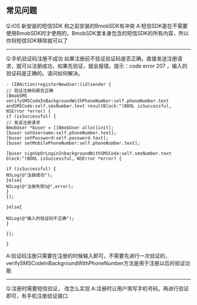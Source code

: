 ## 常见问题

Q:iOS 新安装的短信SDK 和之前安装的BmobSDK有冲突
A:短信SDK是在不需要使用BmobSDK时才使用的，BmobSDK里本身包含的短信SDK的所有内容，所以你将短信SDK移除就可以了

---

Q:手机验证码注册不成功
如果注册前不验证验证码是否正确，直接发送注册请求，就可以注册成功，如果先验证，就会报错。提示：code error 207 ，输入的验证码是正确的。请问如何解决。

```
- (IBAction)registerNewUser:(id)sender {
// 验证注册码是否正确
[BmobSMS verifySMSCodeInBackgroundWithPhoneNumber:self.phoneNumber.text andSMSCode:self.smsNumber.text resultBlock:^(BOOL isSuccessful, NSError *error) {
if (isSuccessful) {
// 发送注册请求
BmobUser *buser = [[BmobUser alloc]init];
[buser setUsername:self.phoneNumber.text];
[buser setPassword:self.password.text];
[buser setMobilePhoneNumber:self.phoneNumber.text];

[buser signUpOrLoginInbackgroundWithSMSCode:self.smsNumber.text block:^(BOOL isSuccessful, NSError *error) {

if (isSuccessful) {
NSLog(@"注册成功");
}else{
NSLog(@"注册失败%@",error);
}
}];

}else{

NSLog(@"输入的验证码不正确");
}

}];

}
```

A:验证码注册只需要在注册的时候输入即可，不需要先进行一次验证的，verifySMSCodeInBackgroundWithPhoneNumber方法是用于注册以后的验证功能

---

Q:注册时需要短信验证， 改怎么实现
A:注册时让用户填写手机号码，再进行验证即可，有手机注册验证接口


